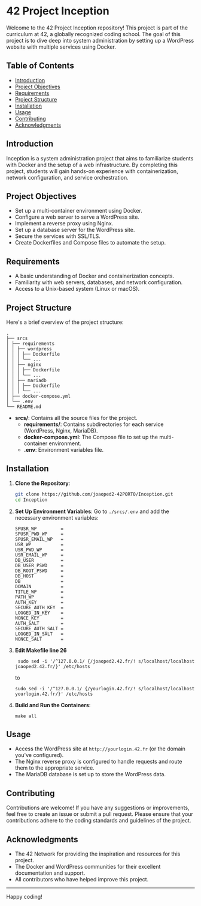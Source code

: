 # 42 Project Inception

Welcome to the 42 Project Inception repository! This project is part of the curriculum at 42, a globally recognized coding school. The goal of this project is to dive deep into system administration by setting up a WordPress website with multiple services using Docker.

## Table of Contents
- [Introduction](#introduction)
- [Project Objectives](#project-objectives)
- [Requirements](#requirements)
- [Project Structure](#project-structure)
- [Installation](#installation)
- [Usage](#usage)
- [Contributing](#contributing)
- [Acknowledgments](#acknowledgments)

## Introduction

Inception is a system administration project that aims to familiarize students with Docker and the setup of a web infrastructure. By completing this project, students will gain hands-on experience with containerization, network configuration, and service orchestration.

## Project Objectives

- Set up a multi-container environment using Docker.
- Configure a web server to serve a WordPress site.
- Implement a reverse proxy using Nginx.
- Set up a database server for the WordPress site.
- Secure the services with SSL/TLS.
- Create Dockerfiles and Compose files to automate the setup.

## Requirements

- A basic understanding of Docker and containerization concepts.
- Familiarity with web servers, databases, and network configuration.
- Access to a Unix-based system (Linux or macOS).

## Project Structure

Here's a brief overview of the project structure:
```
.
├── srcs
│ ├── requirements
│ │ ├── wordpress
│ │ │ ├── Dockerfile
│ │ │ └── ...
│ │ ├── nginx
│ │ │ ├── Dockerfile
│ │ │ └── ...
│ │ ├── mariadb
│ │ │ ├── Dockerfile
│ │ │ └── ...
│ ├── docker-compose.yml
│ └── .env
└── README.md
```

- **srcs/**: Contains all the source files for the project.
  - **requirements/**: Contains subdirectories for each service (WordPress, Nginx, MariaDB).
  - **docker-compose.yml**: The Compose file to set up the multi-container environment.
  - **.env**: Environment variables file.

## Installation

1. **Clone the Repository**:
    ```bash
    git clone https://github.com/joaoped2-42PORTO/Inception.git
    cd Inception
    ```

2. **Set Up Environment Variables**:
    Go to `./srcs/.env` and add the necessary environment variables:
    ```
    SPUSR_WP         =
    SPUSR_PWD_WP     =
    SPUSR_EMAIL_WP   =
    USR_WP           =
    USR_PWD_WP       =
    USR_EMAIL_WP     =
    DB_USER          =
    DB_USER_PSWD     =
    DB_ROOT_PSWD     =
    DB_HOST          =
    DB               =
    DOMAIN           =
    TITLE_WP         =
    PATH_WP          =
    AUTH_KEY         =
    SECURE_AUTH_KEY  =
    LOGGED_IN_KEY    =
    NONCE_KEY        =
    AUTH_SALT        =
    SECURE_AUTH_SALT =
    LOGGED_IN_SALT   =
    NONCE_SALT       =
    ```
    
3. **Edit Makefile line 26**
   ```
    sudo sed -i '/^127.0.0.1/ {/joaoped2.42.fr/! s/localhost/localhost joaoped2.42.fr/}' /etc/hosts
   ```
   to
   ```
   sudo sed -i '/^127.0.0.1/ {/yourlogin.42.fr/! s/localhost/localhost yourlogin.42.fr/}' /etc/hosts
   ```
   
4. **Build and Run the Containers**:
    ```
    make all
    ```

## Usage

- Access the WordPress site at `http://yourlogin.42.fr` (or the domain you've configured).
- The Nginx reverse proxy is configured to handle requests and route them to the appropriate service.
- The MariaDB database is set up to store the WordPress data.

## Contributing

Contributions are welcome! If you have any suggestions or improvements, feel free to create an issue or submit a pull request. Please ensure that your contributions adhere to the coding standards and guidelines of the project.

## Acknowledgments

- The 42 Network for providing the inspiration and resources for this project.
- The Docker and WordPress communities for their excellent documentation and support.
- All contributors who have helped improve this project.

---

Happy coding!
